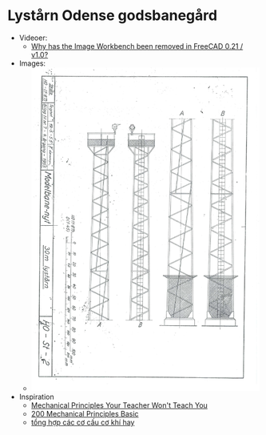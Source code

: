 # Lystårn Odense godsbanegård

* Videoer:
  * [Why has the Image Workbench been removed in FreeCAD 0.21 / v1.0?](https://youtu.be/WhxDAgskcHA "MangoJelly Solutions for FreeCAD")
* Images:
  * ![](Taarn.jpg)
* Inspiration
  * [Mechanical Principles Your Teacher Won't Teach You](https://youtu.be/xwZ2eCm1PxI "Ningyue Machinery")
  * [200 Mechanical Principles Basic](https://youtu.be/m4M4PClovd8 "KT TechHD")
  * [tổng hợp các cơ cấu cơ khí hay](https://youtu.be/CKXdBTmK0-I?list=PLBTU5D0nXvIgMX_JU1RcD4wunqQmokMPT "KT TechHD")